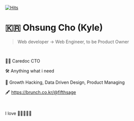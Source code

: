 [![Hits](https://hits.seeyoufarm.com/api/count/incr/badge.svg?url=https://github.com/fifthsage)](https://hits.seeyoufarm.com)

# 🇰🇷 Ohsung Cho (Kyle)

> Web developer -> Web Engineer, to be Product Owner


<br />

👨‍💻 Caredoc CTO

🛠 Anything what i need

👀 Growth Hacking, Data Driven Design, Product Managing

🖋 https://brunch.co.kr/@fifthsage

<br />



I love 🏌️‍♂️🎾🥃🍷
